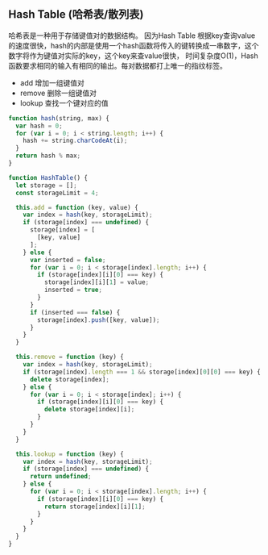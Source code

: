 ## Hash Table (哈希表/散列表)

哈希表是一种用于存储键值对的数据结构。 因为Hash Table 根据key查询value的速度很快，hash的内部是使用一个hash函数将传入的键转换成一串数字，这个数字将作为键值对实际的key，这个key来查value很快， 时间复杂度O(1)，Hash函数要求相同的输入有相同的输出。每对数据都打上唯一的指纹标签。



* add 增加一组键值对
* remove 删除一组键值对
* lookup 查找一个键对应的值



```javascript
function hash(string, max) {
  var hash = 0;
  for (var i = 0; i < string.length; i++) {
    hash += string.charCodeAt(i);
  }
  return hash % max;
}

function HashTable() {
  let storage = [];
  const storageLimit = 4;

  this.add = function (key, value) {
    var index = hash(key, storageLimit);
    if (storage[index] === undefined) {
      storage[index] = [
        [key, value]
      ];
    } else {
      var inserted = false;
      for (var i = 0; i < storage[index].length; i++) {
        if (storage[index][i][0] === key) {
          storage[index][i][1] = value;
          inserted = true;
        }
      }
      if (inserted === false) {
        storage[index].push([key, value]);
      }
    }
  }

  this.remove = function (key) {
    var index = hash(key, storageLimit);
    if (storage[index].length === 1 && storage[index][0][0] === key) {
      delete storage[index];
    } else {
      for (var i = 0; i < storage[index]; i++) {
        if (storage[index][i][0] === key) {
          delete storage[index][i];
        }
      }
    }
  }

  this.lookup = function (key) {
    var index = hash(key, storageLimit);
    if (storage[index] === undefined) {
      return undefined;
    } else {
      for (var i = 0; i < storage[index].length; i++) {
        if (storage[index][i][0] === key) {
          return storage[index][i][1];
        }
      }
    }
  }
}
```





